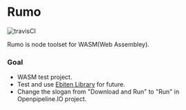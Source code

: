 # Rumo

![travisCI](https://secure.travis-ci.org/lazypic/rumo.svg)

Rumo is node toolset for WASM(Web Assembley).

### Goal
- WASM test project.
- Test and use [Ebiten Library](https://ebiten.org) for future.
- Change the slogan from "Download and Run" to "Run" in Openpipeline.IO project.
